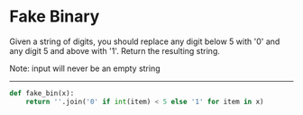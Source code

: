 # Fake Binary

Given a string of digits, you should replace any digit below 5 with '0' and any digit 5 and above with '1'. Return the resulting string.

Note: input will never be an empty string

---

```py
def fake_bin(x):
    return ''.join('0' if int(item) < 5 else '1' for item in x)
```
